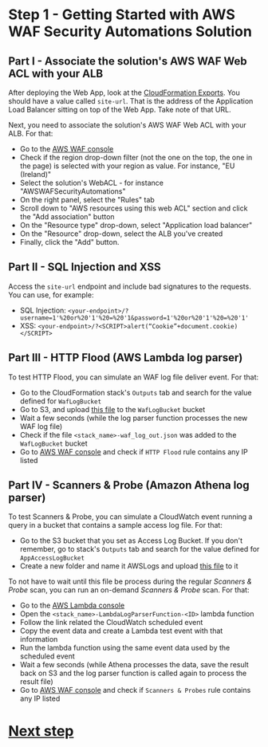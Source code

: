 # Step 1 - Getting Started with AWS WAF Security Automations Solution

## Part I - Associate the solution's AWS WAF Web ACL with your ALB

After deploying the Web App, look at the [CloudFormation Exports](https://console.aws.amazon.com/cloudformation/home?#/exports). You should have a value called `site-url`. That is the address of the Application Load Balancer sitting on top of the Web App. Take note of that URL.

Next, you need to associate the solution's AWS WAF Web ACL with your ALB. For that:
* Go to the [AWS WAF console](https://console.aws.amazon.com/wafv2/home?#/webacls)
* Check if the region drop-down filter (not the one on the top, the one in the page) is selected with your region as value. For instance, "EU (Ireland)"
* Select the solution's WebACL - for instance "AWSWAFSecurityAutomations"
* On the right panel, select the "Rules" tab
* Scroll down to "AWS resources using this web ACL" section and click the "Add association" button
* On the "Resource type" drop-down, select "Application load balancer"
* On the "Resource" drop-down, select the ALB you've created
* Finally, click the "Add" button.


## Part II - SQL Injection and XSS

Access the `site-url` endpoint and include bad signatures to the requests. You can use, for example:

* SQL Injection: `<your-endpoint>/?username=1'%20or%20'1'%20=%20'1&password=1'%20or%20'1'%20=%20'1'`
* XSS: `<your-endpoint>/?<SCRIPT>alert(“Cookie”+document.cookie)</SCRIPT>`

## Part III - HTTP Flood (AWS Lambda log parser)

To test HTTP Flood, you can simulate an WAF log file deliver event. For that:

* Go to the CloudFormation stack's `Outputs` tab and search for the value defined for `WafLogBucket`
* Go to S3, and upload [this file](files/waf-access-log-sample.gz) to the `WafLogBucket` bucket
* Wait a few seconds (while the log parser function processes the new WAF log file)
* Check if the file `<stack_name>-waf_log_out.json` was added to the `WafLogBucket` bucket
* Go to [AWS WAF console](https://console.aws.amazon.com/wafv2/home?#/webacls) and check if `HTTP Flood` rule contains any IP listed

## Part IV - Scanners & Probe (Amazon Athena log parser)

To test Scanners & Probe, you can simulate a CloudWatch event running a query in a bucket that contains a sample access log file.
For that:
* Go to the S3 bucket that you set as Access Log Bucket. If you don't remember, go to stack's `Outputs` tab and search for the value defined for `AppAccessLogBucket`
* Create a new folder and name it AWSLogs and upload [this file](files/alb-access-log-sample.gz) to it

To not have to wait until this file be process during the regular *Scanners & Probe* scan, you can run an on-demand *Scanners & Probe* scan. For that:

* Go to the [AWS Lambda console](https://console.aws.amazon.com/lambda/home)
* Open the `<stack_name>-LambdaLogParserFunction-<ID>` lambda function
* Follow the link related the CloudWatch scheduled event
* Copy the event data and create a Lambda test event with that information
* Run the lambda function using the same event data used by the scheduled event
* Wait a few seconds (while Athena processes the data, save the result back on S3 and the log parser function is called again to process the result file)
* Go to [AWS WAF console](https://console.aws.amazon.com/wafv2/home?#/webacls) and check if `Scanners & Probes` rule contains any IP listed

# [Next step](step-2.md)